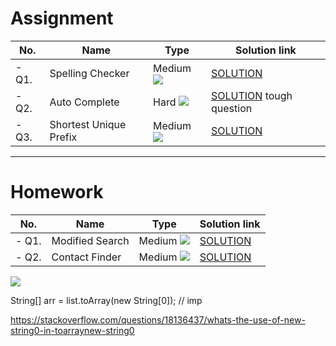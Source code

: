 # Assignment

| No.   | Name                   | Type                                                        | Solution link                                                                         |
|-------|------------------------|-------------------------------------------------------------|---------------------------------------------------------------------------------------|
| - Q1. | Spelling Checker       | Medium [![](https://img.shields.io/badge/-MEDIUM-yellow)]() | [SOLUTION](src/main/java/com/scaler/dsa/assignment/SpellingChecker.java)              |
| - Q2. | Auto Complete          | Hard  [![](https://img.shields.io/badge/-HARD-red)]()       | [SOLUTION](src/main/java/com/scaler/dsa/assignment/AutoComplete.java)  tough question |
| - Q3. | Shortest Unique Prefix | Medium [![](https://img.shields.io/badge/-MEDIUM-yellow)]() | [SOLUTION](src/main/java/com/scaler/dsa/assignment/ShortestUniquePrefix.java)         |

*** 

# Homework

| No.   | Name            | Type                                                        | Solution link                                                         |
|-------|-----------------|-------------------------------------------------------------|-----------------------------------------------------------------------|
| - Q1. | Modified Search | Medium [![](https://img.shields.io/badge/-MEDIUM-yellow)]() | [SOLUTION](src/main/java/com/scaler/dsa/homework/ModifiedSearch.java) |
| - Q2. | Contact Finder  | Medium [![](https://img.shields.io/badge/-MEDIUM-yellow)]() | [SOLUTION](src/main/java/com/scaler/dsa/homework/ContactFinder.java)  |

[![](https://img.shields.io/badge/github-blue?style=for-the-badge)](https://github.com/pashmash372)



String[] arr = list.toArray(new String[0]); // imp

https://stackoverflow.com/questions/18136437/whats-the-use-of-new-string0-in-toarraynew-string0